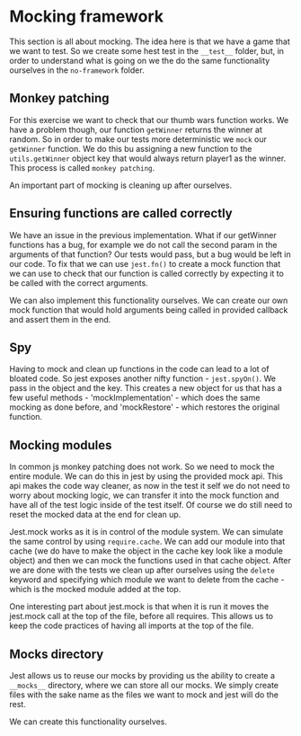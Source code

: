 # Mocking framework

This section is all about mocking. The idea here is that we have a game that we want to test. So we create some hest test in the `__test__` folder, but, in order to understand what is going on we the do the same functionality ourselves in the `no-framework` folder.

## Monkey patching

For this exercise we want to check that our thumb wars function works. We have a problem though, our function `getWinner` returns the winner at random. So in order to make our tests more deterministic we `mock` our `getWinner` function. We do this bu assigning a new function to the `utils.getWinner` object key that would always return player1 as the winner. This process is called `monkey patching`.

An important part of mocking is cleaning up after ourselves.

## Ensuring functions are called correctly

We have an issue in the previous implementation. What if our getWinner functions has a bug, for example we do not call the second param in the arguments of that function? Our tests would pass, but a bug would be left in our code. To fix that we can use `jest.fn()` to create a mock function that we can use to check that our function is called correctly by expecting it to be called with the correct arguments.

We can also implement this functionality ourselves. We can create our own mock function that would hold arguments being called in provided callback and assert them in the end.

## Spy

Having to mock and clean up functions in the code can lead to a lot of bloated code. So jest exposes another nifty function - `jest.spyOn()`. We pass in the object and the key. This creates a new object for us that has a few useful methods - 'mockImplementation' - which does the same mocking as done before, and 'mockRestore' - which restores the original function.

## Mocking modules

In common js monkey patching does not work. So we need to mock the entire module. We can do this in jest by using the provided mock api.
This api makes the code way cleaner, as now in the test it self we do not need to worry about mocking logic, we can transfer it into the mock function and have all of the test logic inside of the test itself. Of course we do still need to reset the mocked data at the end for clean up.

Jest.mock works as it is in control of the module system. We can simulate the same control by using `require.cache`. We can add our module into that cache (we do have to make the object in the cache key look like a module object) and then we can mock the functions used in that cache object. After we are done with the tests we clean up after ourselves using the `delete` keyword and specifying which module we want to delete from the cache - which is the mocked module added at the top.

One interesting part about jest.mock is that when it is run it moves the jest.mock call at the top of the file, before all requires. This allows us to keep the code practices of having all imports at the top of the file.

## Mocks directory

Jest allows us to reuse our mocks by providing us the ability to create a `__mocks__` directory, where we can store all our mocks. We simply create files with the sake name as the files we want to mock and jest will do the rest.

We can create this functionality ourselves.
